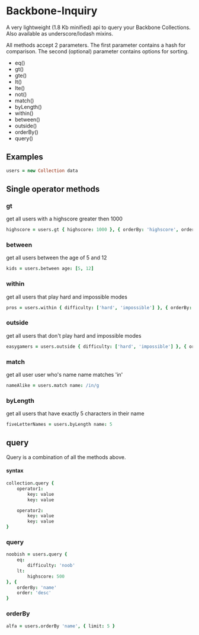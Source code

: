 # Backbone-Inquiry

A very lightweight (1.8 Kb minified) api to query your Backbone Collections. Also available as underscore/lodash mixins.


All methods accept 2 parameters. The first parameter contains a hash for comparison. The second (optional) parameter contains options for sorting.



* eq()
* gt()
* gte()
* lt()
* lte()
* not()
* match()
* byLength()
* within()
* between()
* outside()
* orderBy()
* query()


## Examples


```coffeescript
users = new Collection data
```

## Single operator methods

### gt

get all users with a highscore greater then 1000

```coffeescript
highscore = users.gt { highscore: 1000 }, { orderBy: 'highscore', order: 'desc' }
```


### between

get all users between the age of 5 and 12

```coffeescript
kids = users.between age: [5, 12]
```

### within

get all users that play hard and impossible modes

```coffeescript
pros = users.within { difficulty: ['hard', 'impossible'] }, { orderBy: 'age', order: 'asc', limit: 5 }
```

### outside

get all users that don't play hard and impossible modes

```coffeescript
easygamers = users.outside { difficulty: ['hard', 'impossible'] }, { orderBy: 'highscore', order: 'desc', limit: 5 }
```

### match

get all user user who's name name matches 'in'

```coffeescript
nameAlike = users.match name: /in/g
```

### byLength

get all users that have exactly 5 characters in their name

```coffeescript
fiveLetterNames = users.byLength name: 5
```


## query
Query is a combination of all the methods above.

#### syntax
```coffeescript
collection.query {
    operator1:
        key: value
        key: value

    operator2:
        key: value
        key: value
}
```

### query
```coffeescript
noobish = users.query {
    eq:
        difficulty: 'noob'
    lt:
        highscore: 500
}, {
    orderBy: 'name'
    order: 'desc'
}
```

### orderBy
```coffeescript
alfa = users.orderBy 'name', { limit: 5 }
```

